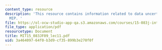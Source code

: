 ```yaml
---
content_type: resource
description: 'This resource contains information related to data uncertainty and robust
  MIP. '
file: https://ol-ocw-studio-app-qa.s3.amazonaws.com/courses/15-083j-integer-programming-and-combinatorial-optimization-fall-2009/3a46409764f0b3d9cf35899b3e270f0f_MIT15_083JF09_lec11.pdf
file_type: application/pdf
resourcetype: Document
title: MIT15_083JF09_lec11.pdf
uid: 3a464097-64f0-b3d9-cf35-899b3e270f0f
---
```

